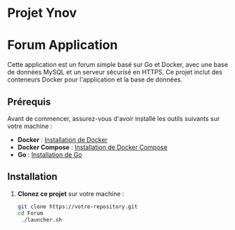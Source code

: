 # Projet Ynov

# Forum Application

Cette application est un forum simple basé sur Go et Docker, avec une base de données MySQL et un serveur sécurisé en HTTPS. Ce projet inclut des conteneurs Docker pour l'application et la base de données.

## Prérequis

Avant de commencer, assurez-vous d'avoir installé les outils suivants sur votre machine :

- **Docker** : [Installation de Docker](https://docs.docker.com/get-docker/)
- **Docker Compose** : [Installation de Docker Compose](https://docs.docker.com/compose/install/)
- **Go** : [Installation de Go](https://golang.org/doc/install)

## Installation

1. **Clonez ce projet** sur votre machine :

   ```bash
   git clone https://votre-repository.git
   cd Forum
    ./launcher.sh